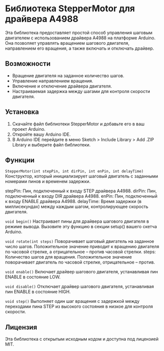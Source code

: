 # Библиотека StepperMotor для драйвера A4988

Эта библиотека предоставляет простой способ управления шаговым двигателем с использованием драйвера A4988 на платформе Arduino. Она позволяет управлять вращением шагового двигателя, направлением его вращения, а также включать и отключать драйвер.

## Возможности

- Вращение двигателя на заданное количество шагов.
- Управление направлением вращения.
- Включение и отключение драйвера двигателя.
- Настраиваемая задержка между шагами для контроля скорости двигателя.
  
## Установка

1. Скачайте файл библиотеки StepperMotor и добавьте его в ваш проект Arduino.
2. Откройте вашу Arduino IDE.
3. В Arduino IDE перейдите в меню Sketch > Include Library > Add .ZIP Library и выберите файл библиотеки.

## Функции

`StepperMotor(int stepPin, int dirPin, int enPin, int delayTime)`
Конструктор, который инициализирует шаговый двигатель с заданными номерами пинов и временем задержки.

stepPin: Пин, подключенный к входу STEP драйвера A4988.
dirPin: Пин, подключенный к входу DIR драйвера A4988.
enPin: Пин, подключенный к входу ENABLE драйвера A4988.
delayTime: Время задержки (в миллисекундах) между каждым шагом, контролирующее скорость двигателя.

`void begin()`
Настраивает пины для драйвера шагового двигателя в режиме вывода. Вызовите эту функцию в секции setup() вашего скетча Arduino.

`void rotate(int steps)`
Поворачивает шаговый двигатель на заданное число шагов. Положительное значение приводит к вращению двигателя по часовой стрелке, а отрицательное – против часовой стрелки.
steps: Количество шагов для вращения. Положительное значение поворачивает двигатель по часовой стрелке, отрицательное – против.

`void enable()`
Включает драйвер шагового двигателя, устанавливая пин ENABLE в состояние LOW.

`void disable()`
Отключает драйвер шагового двигателя, устанавливая пин ENABLE в состояние HIGH.

`void step()`
Выполняет один шаг вращения с задержкой между переходами пина STEP из высокого состояния в низкое для контроля скорости.

## Лицензия

Эта библиотека с открытым исходным кодом и доступна под лицензией MIT.
